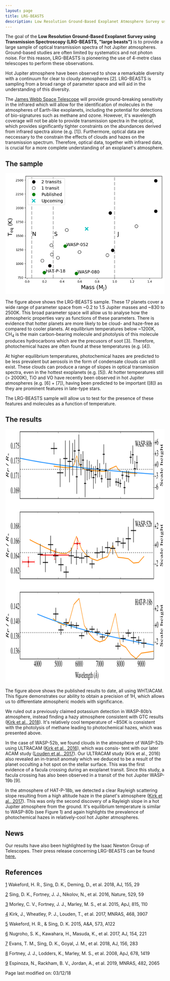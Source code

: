 ```yaml
---
layout: page
title: LRG-BEASTS
description: Low Resolution Ground-Based Exoplanet Atmosphere Survey using Transmission Spectroscopy
---
```



The goal of the **Low Resolution Ground-Based Exoplanet Survey using Transmission Spectroscopy (LRG-BEASTS, "large beasts")** is to provide a large sample of optical transmission spectra of hot Jupiter atmospheres. Ground-based studies are often limited by systematics and not photon noise. For this reason, LRG-BEASTS is pioneering the use of 4-metre class telescopes to perform these observations. 

Hot Jupiter atmosphere have been observed to show a remarkable diversity with a continuum for clear to cloudy atmospheres [2]. LRG-BEASTS is sampling from a broad range of parameter space and will aid in the understanding of this diversity.

The [James Webb Space Telescope](https://www.jwst.nasa.gov/) will provide ground-breaking sensitivity in the infrared which will allow for the identification of molecules in the atmospheres of Earth-like exoplanets, including the potential for detections of bio-signatures such as methane and ozone. However, it's wavelength coverage will not be able to provide transmission spectra in the optical, which provides significantly tighter constraints on the abundances derived from infrared spectra alone (e.g. [1]). Furthermore, optical data are neccessary to the constrain the effects of clouds and hazes on the transmission spectrum. Therefore, optical data, together with infrared data, is crucial for a more complete understanding of an exoplanet's atmosphere.

## The sample

<center><img src="assets/images/full_sample_Dec2018.png"></center>

The figure above shows the LRG-BEASTS sample. These 17 planets cover a wide range of parameter space from ~0.2 to 1.5 Jupiter masses and ~830 to 2500K. This broad parameter space will allow us to analyse how the atmospheric properties vary as functions of these parameters. There is evidence that hotter planets are more likely to be cloud- and haze-free as compared to cooler planets. At equilibrium temperatures below ~1200K, CH<sub>4</sub> is the main carbon-bearing molecule and photolysis of this molecule produces hydrocarbons which are the precusors of soot [3]. Therefore, photochemical hazes are often found at these temperatures (e.g. [4]).

At higher equilibrium temperatures, photochemical hazes are predicted to be less prevalent but aerosols in the form of condensate clouds can still exist. These clouds can produce a range of slopes in optical transmission spectra, even in the hottest exoplanets (e.g. [5]). At hotter temperatures still (> 2000K), TiO and VO have recently been observed in hot Jupiter atmospheres (e.g. [6] + [7]), having been predicted to be important ([8]) as they are prominent features in late-type stars.

The LRG-BEASTS sample will allow us to test for the presence of these features and molecules as a function of temperature. 

## The results

<center><img src="assets/images/LRG-BEASTS_spectra_with_ultracam.png" style="width:1100px;height:800px;"></center>

The figure above shows the published results to date, all using WHT/ACAM. This figure demonstrates our ability to obtain a precision of 1H, which allows us to differentiate atmospheric models with significance.

We ruled out a previously claimed potassium detection in WASP-80b’s atmosphere, instead finding a hazy atmosphere consistent with GTC results ([Kirk et al., 2018](https://ui.adsabs.harvard.edu/#abs/2018MNRAS.474..876K/abstract)). It's relatively cool temperature of ~850K is consistent with the photolysis of methane leading to photochemical hazes, which was presented above.

In the case of WASP-52b, we found clouds in the atmosphere of WASP-52b using ULTRACAM ([Kirk et al., 2016](http://adsabs.harvard.edu/abs/2016MNRAS.463.2922K)), which was consis- tent with our later ACAM study ([Louden et al., 2017](http://adsabs.harvard.edu/abs/2017MNRAS.470..742L)). Our ULTRACAM study (Kirk et al., 2016) also revealed an in-transit anomaly which we deduced to be a result of the planet occulting a hot spot on the stellar surface. This was the first evidence of a facula crossing during an exoplanet transit. Since this study, a facula crossing has also been observed in a transit of the hot Jupiter WASP-19b [9].

In the atmosphere of HAT-P-18b, we detected a clear Rayleigh scattering slope resulting from a high altitude haze in the planet's atmosphere ([Kirk et al., 2017](http://adsabs.harvard.edu/abs/2017MNRAS.468.3907K)). This was only the second discovery of a Rayleigh slope in a hot Jupiter atmosphere from the ground. It's equilibrium temperature is similar to WASP-80b (see Figure 1) and again highlights the prevalence of photochemical hazes in relatively-cool hot Jupiter atmospheres.

## News

Our results have also been highlighted by the Isaac Newton Group of Telescopes. Their press release concerning LRG-BEASTS can be found [here.](http://www.ing.iac.es/PR/press/kirk.html)

## References

[1](https://ui.adsabs.harvard.edu/#abs/2018AJ....155...29W/abstract) Wakeford, H. R., Sing, D. K., Deming, D., et al. 2018, AJ, 155, 29

[2](https://ui.adsabs.harvard.edu/#abs/2016Natur.529...59S/abstract) Sing, D. K., Fortney, J. J., Nikolov, N., et al. 2016, Nature, 529, 59

[3](https://ui.adsabs.harvard.edu/#abs/2015ApJ...815..110M/abstract) Morley, C. V., Fortney, J. J., Marley, M. S., et al. 2015, ApJ, 815, 110

[4](https://ui.adsabs.harvard.edu/#abs/2017MNRAS.468.3907K/abstract) Kirk, J., Wheatley, P. J., Louden, T., et al. 2017, MNRAS, 468, 3907

[5](https://ui.adsabs.harvard.edu/#abs/2015A&A...573A.122W/abstract) Wakeford, H. R., & Sing, D. K. 2015, A&A, 573, A122

[6](https://ui.adsabs.harvard.edu/#abs/2017AJ....154..221N/abstract) Nugroho, S. K., Kawahara, H., Masuda, K., et al. 2017, AJ, 154, 221

[7](https://ui.adsabs.harvard.edu/#abs/2018AJ....156..283E/abstract) Evans, T. M., Sing, D. K., Goyal, J. M., et al. 2018, AJ, 156, 283

[8](https://ui.adsabs.harvard.edu/#abs/2008ApJ...678.1419F/abstract) Fortney, J. J., Lodders, K., Marley, M. S., et al. 2008, ApJ, 678, 1419

[9](https://ui.adsabs.harvard.edu/#abs/2019MNRAS.482.2065E/abstract) Espinoza, N., Rackham, B. V., Jordan, A., et al. 2019, MNRAS, 482, 2065

Page last modified on: 03/12/18



